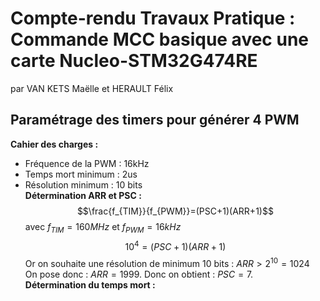 # Compte-rendu Travaux Pratique : Commande MCC basique avec une carte Nucleo-STM32G474RE 
par VAN KETS Maëlle et HERAULT Félix

## Paramétrage des timers pour générer 4 PWM
**Cahier des charges :**
* Fréquence de la PWM : 16kHz
* Temps mort minimum : 2us
* Résolution minimum : 10 bits  
**Détermination ARR et PSC :**  
$$\frac{f_{TIM}}{f_{PWM}}=(PSC+1)(ARR+1)$$ avec $f_{TIM}=160MHz$ et $f_{PWM}=16kHz$
$$10^4=(PSC+1)(ARR+1)$$
Or on souhaite une résolution de minimum 10 bits : $ARR>2^{10}=1024$  
On pose donc : $ARR=1999$. Donc on obtient : $PSC=7$.  
**Détermination du temps mort :**  
